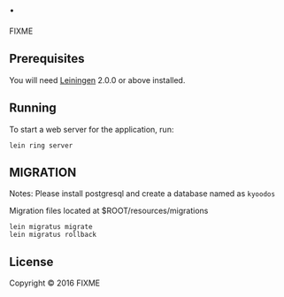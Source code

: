 # .

FIXME

## Prerequisites

You will need [Leiningen][] 2.0.0 or above installed.

[leiningen]: https://github.com/technomancy/leiningen

## Running

To start a web server for the application, run:

    lein ring server

## MIGRATION

Notes: Please install postgresql and create a database named as `kyoodos`

Migration files located at $ROOT/resources/migrations

    lein migratus migrate
    lein migratus rollback

## License

Copyright © 2016 FIXME
